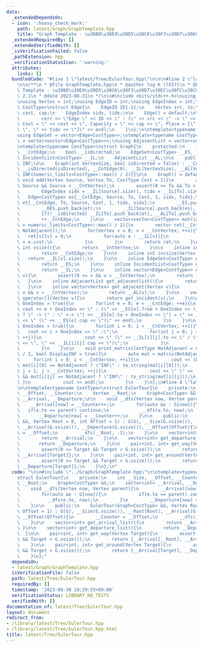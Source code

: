 ```yaml
---
data:
  _extendedDependsOn:
  - icon: ':heavy_check_mark:'
    path: latest/Graph/GraphTemplate.hpp
    title: "Graph Template - \u30B0\u30E9\u30D5\u30C6\u30F3\u30D7\u30EC\u30FC\u30C8"
  _extendedRequiredBy: []
  _extendedVerifiedWith: []
  _isVerificationFailed: false
  _pathExtension: hpp
  _verificationStatusIcon: ':warning:'
  attributes:
    links: []
  bundledCode: "#line 1 \"latest/Tree/EulerTour.hpp\"\n\n\n#line 2 \"latest/Graph/GraphTemplate.hpp\"\
    \n\n/**\n * @file GraphTemplate.hpp\n * @author log K (lX57)\n * @brief Graph\
    \ Template - \u30B0\u30E9\u30D5\u30C6\u30F3\u30D7\u30EC\u30FC\u30C8\n * @version\
    \ 2.1\n * @date 2023-08-31\n */\n\n#include <bits/stdc++.h>\nusing namespace std;\n\
    \nusing Vertex = int;\nusing EdgeID = int;\nusing EdgeIndex = int;\n\ntemplate<typename\
    \ CostType>\nstruct Edge{\n    EdgeID ID{-1};\n    Vertex src, to;\n    CostType\
    \ cost, cap;\n    EdgeIndex sidx, tidx;\n\n    Edge() = default;\n\n    void print(){\n\
    \        cerr << \"Edge \" << ID << \" : (\" << src << \" -> \" << to << \"),\
    \ Cost = \" << cost << \", Capacity = \" << cap << \", Place = [\" << sidx <<\
    \ \", \" << tidx << \"]\" << endl;\n    }\n};\n\ntemplate<typename CostType>\n\
    using EdgeSet = vector<Edge<CostType>>;\ntemplate<typename CostType>\nusing IncidentList\
    \ = vector<vector<Edge<CostType>>>;\nusing AdjacentList = vector<vector<Vertex>>;\n\
    \ntemplate<typename CostType>\nstruct Graph{\n    protected:\n    int __CntVertex,\
    \ __CntEdge;\n    bool __isDirected;\n    EdgeSet<CostType> __ES, __RES;\n   \
    \ IncidentList<CostType> __IL;\n    AdjacentList __AL;\n\n    public:\n    CostType\
    \ INF;\n\n    Graph(int VertexSize, bool isDirected = false) : __CntVertex(VertexSize),\
    \ __isDirected(isDirected), __CntEdge(0), __IL(VertexSize), __AL(VertexSize),\
    \ INF(numeric_limits<CostType>::max() / 2){}\n\n    Graph() = default;\n\n   \
    \ void add(Vertex Source, Vertex To, CostType Cost = 1){\n        assert(0 <=\
    \ Source && Source < __CntVertex);\n        assert(0 <= To && To < __CntVertex);\n\
    \        EdgeIndex sidx = __IL[Source].size(), tidx = __IL[To].size();\n     \
    \   Edge<CostType> es{__CntEdge, Source, To, Cost, 1, sidx, tidx};\n        Edge<CostType>\
    \ et{__CntEdge, To, Source, Cost, 1, tidx, sidx};\n        __ES.push_back(es);\n\
    \        __RES.push_back(et);\n        __IL[Source].push_back(es), __AL[Source].push_back(To);\n\
    \        if(!__isDirected) __IL[To].push_back(et), __AL[To].push_back(Source);\n\
    \        ++__CntEdge;\n    }\n\n    vector<vector<CostType>> matrix(CostType NotAdjacent\
    \ = numeric_limits<CostType>::max() / 2){\n        vector ret(__CntVertex, vector(__CntVertex,\
    \ NotAdjacent));\n        for(Vertex v = 0; v < __CntVertex; ++v){\n         \
    \   ret[v][v] = 0;\n            for(auto e : __IL[v]){\n                ret[v][e.to]\
    \ = e.cost;\n            }\n        }\n        return ret;\n    }\n\n    inline\
    \ int vsize(){\n        return __CntVertex;\n    }\n\n    inline int esize(){\n\
    \        return __CntEdge;\n    }\n\n    inline int incsize(Vertex v){\n     \
    \   return __IL[v].size();\n    }\n\n    inline EdgeSet<CostType> get_edgeset(){\n\
    \        return __ES;\n    }\n\n    inline IncidentList<CostType> get_incidentlist(){\n\
    \        return __IL;\n    }\n\n    inline vector<Edge<CostType>> get_incident(Vertex\
    \ v){\n        assert(0 <= v && v < __CntVertex);\n        return __IL[v];\n \
    \   }\n\n    inline AdjacentList get_adjacentlist(){\n        return __AL;\n \
    \   }\n\n    inline vector<Vertex> get_adjacent(Vertex v){\n        assert(0 <=\
    \ v && v < __CntVertex);\n        return __AL[v];\n    }\n\n    vector<Edge<CostType>>\
    \ operator[](Vertex v){\n        return get_incident(v);\n    }\n\n    void print_edgeset(bool\
    \ OneIndex = true){\n        for(int e = 0; e < __CntEdge; ++e){\n           \
    \ cout << e + OneIndex << \" : (\" << __ES[e].from + OneIndex << (__isDirected\
    \ ? \" -> \" : \" <-> \") << __ES[e].to + OneIndex << \") = \" << __ES[e].cost\
    \ << \" (\" << __ES[e].cap << \")\" << endl;\n        }\n    }\n\n    void print_incidentlist(bool\
    \ OneIndex = true){\n        for(int i = 0; i < __CntVertex; ++i){\n         \
    \   cout << i + OneIndex << \" :\";\n            for(int j = 0; j < __IL[i].size();\
    \ ++j){\n                cout << \" (\" << __IL[i][j].to << \" / \" << __IL[i][j].cost\
    \ << \", \" << __IL[i][j].cap << \")\";\n            }\n            cout << endl;\n\
    \        }\n    }\n\n    void print_matrix(CostType NotAdjacent = numeric_limits<CostType>::max()\
    \ / 2, bool DisplayINF = true){\n        auto mat = matrix(NotAdjacent);\n   \
    \     for(int i = 0; i < __CntVertex; ++i){\n            cout << (DisplayINF &&\
    \ mat[i][0] == NotAdjacent ? \"INF\" : to_string(mat[i][0]));\n            for(int\
    \ j = 1; j < __CntVertex; ++j){\n                cout << \" \" << (DisplayINF\
    \ && mat[i][j] == NotAdjacent ? \"INF\" : to_string(mat[i][j]));\n           \
    \ }\n            cout << endl;\n        }\n    }\n};\n#line 4 \"latest/Tree/EulerTour.hpp\"\
    \n\ntemplate<typename CostType>\nstruct EulerTour{\n    private:\n    int __Size,\
    \ __Offset, __Counter;\n    Vertex __Root;\n    Graph<CostType> &G;\n    vector<int>\
    \ __Arrival, __Departure;\n\n    void __dfs(Vertex now, Vertex parent){\n    \
    \    __Arrival[now] = __Counter++;\n        for(auto &e : G[now]){\n         \
    \   if(e.to == parent) continue;\n            __dfs(e.to, now);\n        }\n \
    \       __Departure[now] = __Counter++;\n    }\n\n    public:\n    EulerTour(Graph<CostType>\
    \ &G, Vertex Root = 0, int Offset = 1) : G(G), __Size(G.vsize()), __Root(Root),\
    \ __Arrival(G.vsize()), __Departure(G.vsize()), __Offset(Offset){\n        __Counter\
    \ = __Offset;\n        __dfs(__Root, -1);\n    }\n\n    vector<int> get_arrival_list(){\n\
    \        return __Arrival;\n    }\n\n    vector<int> get_departure_list(){\n \
    \       return __Departure;\n    }\n\n    pair<int, int> get_way(Vertex Target){\n\
    \        assert(0 <= Target && Target < G.vsize());\n        return {__Arrival[__Root],\
    \ __Arrival[Target]};\n    }\n\n    pair<int, int> get_around(Vertex Target){\n\
    \        assert(0 <= Target && Target < G.vsize());\n        return {__Arrival[Target],\
    \ __Departure[Target]};\n    }\n};\n"
  code: "\n\n#include \"../Graph/GraphTemplate.hpp\"\n\ntemplate<typename CostType>\n\
    struct EulerTour{\n    private:\n    int __Size, __Offset, __Counter;\n    Vertex\
    \ __Root;\n    Graph<CostType> &G;\n    vector<int> __Arrival, __Departure;\n\n\
    \    void __dfs(Vertex now, Vertex parent){\n        __Arrival[now] = __Counter++;\n\
    \        for(auto &e : G[now]){\n            if(e.to == parent) continue;\n  \
    \          __dfs(e.to, now);\n        }\n        __Departure[now] = __Counter++;\n\
    \    }\n\n    public:\n    EulerTour(Graph<CostType> &G, Vertex Root = 0, int\
    \ Offset = 1) : G(G), __Size(G.vsize()), __Root(Root), __Arrival(G.vsize()), __Departure(G.vsize()),\
    \ __Offset(Offset){\n        __Counter = __Offset;\n        __dfs(__Root, -1);\n\
    \    }\n\n    vector<int> get_arrival_list(){\n        return __Arrival;\n   \
    \ }\n\n    vector<int> get_departure_list(){\n        return __Departure;\n  \
    \  }\n\n    pair<int, int> get_way(Vertex Target){\n        assert(0 <= Target\
    \ && Target < G.vsize());\n        return {__Arrival[__Root], __Arrival[Target]};\n\
    \    }\n\n    pair<int, int> get_around(Vertex Target){\n        assert(0 <= Target\
    \ && Target < G.vsize());\n        return {__Arrival[Target], __Departure[Target]};\n\
    \    }\n};"
  dependsOn:
  - latest/Graph/GraphTemplate.hpp
  isVerificationFile: false
  path: latest/Tree/EulerTour.hpp
  requiredBy: []
  timestamp: '2023-09-30 19:29:55+09:00'
  verificationStatus: LIBRARY_NO_TESTS
  verifiedWith: []
documentation_of: latest/Tree/EulerTour.hpp
layout: document
redirect_from:
- /library/latest/Tree/EulerTour.hpp
- /library/latest/Tree/EulerTour.hpp.html
title: latest/Tree/EulerTour.hpp
---
```


